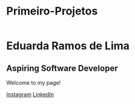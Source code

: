 # Primeiro-Projetos
<html>
  <head>
    <link href="style.css" rel="stylesheet" />
  </head>
  <body>
    <img src="" />
    <h1>Eduarda Ramos de Lima</h1>
    <h2>Aspiring Software Developer</h2>
    <p>Welcome to my page!</p>
    <a href="https://www.instagram.com/eduarda.r.l.dev/profilecard/?igsh=MnRqNDA2azM3dnVx" target="_blank">Instagram</a>
    <a href="https://www.linkedin.com/in/eduarda-ramos-de-lima-a6b954198?utm_source=share&utm_campaign=share_via&utm_content=profile&utm_medium=android_app
" target="_blank">LinkedIn</a>
  </body>
</html>
